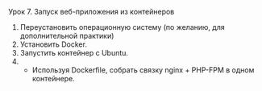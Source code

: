 Урок 7. Запуск веб-приложения из контейнеров
1. Переустановить операционную систему (по желанию, для дополнительной практики)
2. Установить Docker.
3. Запустить контейнер с Ubuntu.
4. * Используя Dockerfile, собрать связку nginx + PHP-FPM в одном контейнере.
